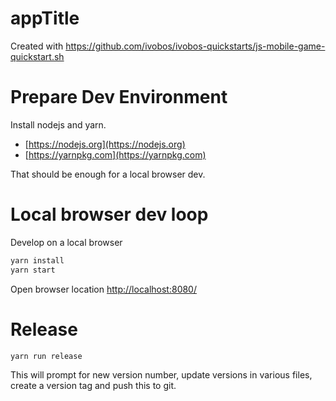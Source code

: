 # appTitle
Created with https://github.com/ivobos/ivobos-quickstarts/js-mobile-game-quickstart.sh

# Prepare Dev Environment
Install nodejs and yarn.
* [https://nodejs.org](https://nodejs.org)
* [https://yarnpkg.com](https://yarnpkg.com) 

That should be enough for a local browser dev. 

# Local browser dev loop
Develop on a local browser
```bash
yarn install
yarn start
```
Open browser location [http://localhost:8080/](http://localhost:8080/)

# Release
```bash
yarn run release
```
This will prompt for new version number, update versions in various files, create a 
version tag and push this to git. 

